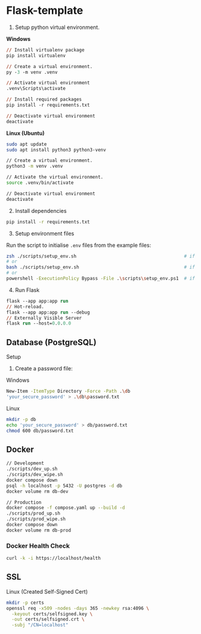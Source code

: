 # Flask-template

1. Setup python virtual environment.

**Windows**

```ps
// Install virtualenv package
pip install virtualenv

// Create a virtual environment.
py -3 -m venv .venv

// Activate virtual environment
.venv\Scripts\activate

// Install required packages
pip install -r requirements.txt

// Deactivate virtual environment
deactivate
```

**Linux (Ubuntu)**

```zsh
sudo apt update
sudo apt install python3 python3-venv

// Create a virtual environment.
python3 -m venv .venv

// Activate the virtual environment.
source .venv/bin/activate

// Deactivate virtual environment
deactivate
```

2. Install dependencies

```zsh
pip install -r requirements.txt
```

3. Setup environment files

Run the script to initialise `.env` files from the example files:

```bash
zsh ./scripts/setup_env.sh                                        # if using Zsh
# or
bash ./scripts/setup_env.sh                                       # if using Bash
# or
powershell -ExecutionPolicy Bypass -File .\scripts\setup_env.ps1  # if using PowerShell
```

4. Run Flask

```ps
flask --app app:app run
// Hot-reload.
flask --app app:app run --debug
// Externally Visible Server
flask run --host=0.0.0.0
```

## Database (PostgreSQL)
Setup
1. Create a password file:

Windows
```zsh
New-Item -ItemType Directory -Force -Path .\db
'your_secure_password' > .\db\password.txt

```
Linux
```zsh
mkdir -p db
echo 'your_secure_password' > db/password.txt
chmod 600 db/password.txt
```

## Docker

```zsh
// Development
./scripts/dev_up.sh
./scripts/dev_wipe.sh
docker compose down
psql -h localhost -p 5432 -U postgres -d db
docker volume rm db-dev

// Production
docker compose -f compose.yaml up --build -d
./scripts/prod_up.sh
./scripts/prod_wipe.sh
docker compose down
docker volume rm db-prod
```

### Docker Health Check
```zsh
curl -k -i https://localhost/health
```

## SSL

Linux (Created Self-Signed Cert)
```zsh
mkdir -p certs
openssl req -x509 -nodes -days 365 -newkey rsa:4096 \
  -keyout certs/selfsigned.key \
  -out certs/selfsigned.crt \
  -subj "/CN=localhost"
```

